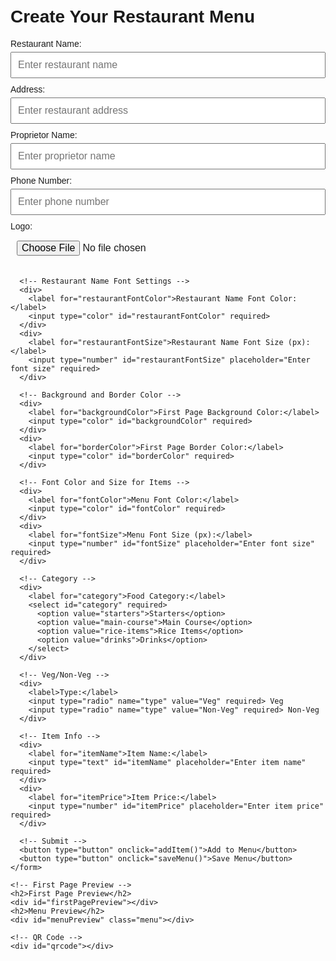 <!DOCTYPE html>
<html lang="en">
<head>
  <meta charset="UTF-8">
  <meta name="viewport" content="width=device-width, initial-scale=1.0">
  <title>Restaurant Menu Maker</title>
  <style>
    body {
      font-family: Arial, sans-serif;
      padding: 20px;
    }

    .container {
      max-width: 600px;
      margin: 0 auto;
    }

    label {
      display: block;
      margin-bottom: 5px;
    }

    input, select, button {
      width: 100%;
      margin-bottom: 10px;
      padding: 10px;
      font-size: 16px;
    }

    button {
      cursor: pointer;
      background-color: #4CAF50;
      color: white;
      border: none;
    }

    #menuPreview {
      margin-top: 20px;
      padding: 10px;
      border: 5px solid #ddd;
    }

    #firstPagePreview {
      margin-top: 20px;
      border: 5px solid #ddd;
      padding: 20px;
      text-align: center;
    }

    img {
      max-width: 100px;
      margin-bottom: 10px;
    }

    #qrcode {
      margin-top: 20px;
    }
  </style>
  <script src="https://cdnjs.cloudflare.com/ajax/libs/jspdf/2.5.1/jspdf.umd.min.js"></script>
  <script src="https://cdnjs.cloudflare.com/ajax/libs/qrcodejs/1.0.0/qrcode.min.js"></script>
</head>
<body>
  <div class="container">
    <h1>Create Your Restaurant Menu</h1>
    <form id="menuForm">
      <!-- Restaurant Info -->
      <div>
        <label for="restaurantName">Restaurant Name:</label>
        <input type="text" id="restaurantName" placeholder="Enter restaurant name" required>
      </div>
      <div>
        <label for="restaurantAddress">Address:</label>
        <input type="text" id="restaurantAddress" placeholder="Enter restaurant address" required>
      </div>
      <div>
        <label for="restaurantProp">Proprietor Name:</label>
        <input type="text" id="restaurantProp" placeholder="Enter proprietor name" required>
      </div>
      <div>
        <label for="restaurantPhone">Phone Number:</label>
        <input type="tel" id="restaurantPhone" placeholder="Enter phone number" required>
      </div>
      <div>
        <label for="restaurantLogo">Logo:</label>
        <input type="file" id="restaurantLogo" accept="image/*" required>
      </div>

      <!-- Restaurant Name Font Settings -->
      <div>
        <label for="restaurantFontColor">Restaurant Name Font Color:</label>
        <input type="color" id="restaurantFontColor" required>
      </div>
      <div>
        <label for="restaurantFontSize">Restaurant Name Font Size (px):</label>
        <input type="number" id="restaurantFontSize" placeholder="Enter font size" required>
      </div>

      <!-- Background and Border Color -->
      <div>
        <label for="backgroundColor">First Page Background Color:</label>
        <input type="color" id="backgroundColor" required>
      </div>
      <div>
        <label for="borderColor">First Page Border Color:</label>
        <input type="color" id="borderColor" required>
      </div>

      <!-- Font Color and Size for Items -->
      <div>
        <label for="fontColor">Menu Font Color:</label>
        <input type="color" id="fontColor" required>
      </div>
      <div>
        <label for="fontSize">Menu Font Size (px):</label>
        <input type="number" id="fontSize" placeholder="Enter font size" required>
      </div>

      <!-- Category -->
      <div>
        <label for="category">Food Category:</label>
        <select id="category" required>
          <option value="starters">Starters</option>
          <option value="main-course">Main Course</option>
          <option value="rice-items">Rice Items</option>
          <option value="drinks">Drinks</option>
        </select>
      </div>

      <!-- Veg/Non-Veg -->
      <div>
        <label>Type:</label>
        <input type="radio" name="type" value="Veg" required> Veg
        <input type="radio" name="type" value="Non-Veg" required> Non-Veg
      </div>

      <!-- Item Info -->
      <div>
        <label for="itemName">Item Name:</label>
        <input type="text" id="itemName" placeholder="Enter item name" required>
      </div>
      <div>
        <label for="itemPrice">Item Price:</label>
        <input type="number" id="itemPrice" placeholder="Enter item price" required>
      </div>

      <!-- Submit -->
      <button type="button" onclick="addItem()">Add to Menu</button>
      <button type="button" onclick="saveMenu()">Save Menu</button>
    </form>

    <!-- First Page Preview -->
    <h2>First Page Preview</h2>
    <div id="firstPagePreview"></div>
    <h2>Menu Preview</h2>
    <div id="menuPreview" class="menu"></div>

    <!-- QR Code -->
    <div id="qrcode"></div>
  </div>

  <script>
    let menuItems = [];

    function addItem() {
      const category = document.getElementById('category').value;
      const itemName = document.getElementById('itemName').value;
      const itemPrice = document.getElementById('itemPrice').value;
      const itemType = document.querySelector('input[name="type"]:checked').value;

      const newItem = {
        category,
        itemType,
        itemName,
        itemPrice
      };

      menuItems.push(newItem);
      displayMenu();
    }

    function displayMenu() {
      const menuPreview = document.getElementById('menuPreview');
      menuPreview.innerHTML = '';

      const fontColor = document.getElementById('fontColor').value;
      const fontSize = document.getElementById('fontSize').value + 'px';

      // Apply styles
      menuPreview.style.color = fontColor;
      menuPreview.style.fontSize = fontSize;

      const categories = ['starters', 'main-course', 'rice-items', 'drinks'];
      categories.forEach(cat => {
        const items = menuItems.filter(item => item.category === cat);
        if (items.length > 0) {
          const categoryTitle = document.createElement('h3');
          categoryTitle.textContent = cat.replace('-', ' ').toUpperCase();
          menuPreview.appendChild(categoryTitle);

          const vegItems = items.filter(item => item.itemType === 'Veg');
          const nonVegItems = items.filter(item => item.itemType === 'Non-Veg');

          if (vegItems.length > 0) {
            const vegTitle = document.createElement('h4');
            vegTitle.textContent = 'Veg';
            menuPreview.appendChild(vegTitle);
            vegItems.forEach(item => {
              const itemElement = document.createElement('div');
              itemElement.textContent = `${item.itemName} - ₹${item.itemPrice}`;
              menuPreview.appendChild(itemElement);
            });
          }

          if (nonVegItems.length > 0) {
            const nonVegTitle = document.createElement('h4');
            nonVegTitle.textContent = 'Non-Veg';
            menuPreview.appendChild(nonVegTitle);
            nonVegItems.forEach(item => {
              const itemElement = document.createElement('div');
              itemElement.textContent = `${item.itemName} - ₹${item.itemPrice}`;
              menuPreview.appendChild(itemElement);
            });
          }
        }
      });

      displayFirstPage();
    }

    function displayFirstPage() {
      const firstPagePreview = document.getElementById('firstPagePreview');
      const restaurantName = document.getElementById('restaurantName').value;
      const restaurantAddress = document.getElementById('restaurantAddress').value;
      const restaurantProp = document.getElementById('restaurantProp').value;
      const restaurantPhone = document.getElementById('restaurantPhone').value;
      const restaurantLogo = document.getElementById('restaurantLogo').files[0];

      const backgroundColor = document.getElementById('backgroundColor').value;
      const borderColor = document.getElementById('borderColor').value;

      firstPagePreview.style.backgroundColor = backgroundColor;
      firstPagePreview.style.borderColor = borderColor;

      firstPagePreview.innerHTML = `
        <h2>Welcome to ${restaurantName}</h2>
        <div>
          <img src="${restaurantLogo ? URL.createObjectURL(restaurantLogo) : ''}" alt="Restaurant Logo">
        </div>
        <h3>${restaurantAddress}</h3>
        <h4>Proprietor: ${restaurantProp}</h4>
        <h4>Phone: ${restaurantPhone}</h4>
        <h4>Scan This QR For Online Menu Card</h4>
      `;
      generateQRCode();
    }

    function generateQRCode() {
      const pdfFileName = `${document.getElementById('restaurantName').value}_Menu.pdf`;
      const qrcode = new QRCode(document.getElementById("qrcode"), {
        text: pdfFileName,  // QR code contains the file name of the PDF
        width: 128,
        height: 128,
      });
    }

    async function saveMenu() {
      const { jsPDF } = window.jspdf;
      const doc = new jsPDF();

      // First Page Information
      const restaurantName = document.getElementById('restaurantName').value;
      const restaurantAddress = document.getElementById('restaurantAddress').value;
      const restaurantProp = document.getElementById('restaurantProp').value;
      const restaurantPhone = document.getElementById('restaurantPhone').value;
      const restaurantLogo = document.getElementById('restaurantLogo').files[0];

      // Add Logo
      if (restaurantLogo) {
        const logoImage = await loadImage(restaurantLogo);
        doc.addImage(logoImage, 'PNG', 10, 10, 50, 50); // logo dimensions
      }

      doc.setFontSize(20);
      doc.text(`Welcome to ${restaurantName}`, 10, 70);
      doc.setFontSize(14);
      doc.text(`Address: ${restaurantAddress}`, 10, 80);
      doc.text(`Proprietor: ${restaurantProp}`, 10, 90);
      doc.text(`Phone: ${restaurantPhone}`, 10, 100);

      // Add QR Code
      const qrCodeCanvas = document.getElementById('qrcode').children[0];
      const qrCodeImage = await loadImage(qrCodeCanvas.toDataURL());
      doc.addImage(qrCodeImage, 'PNG', 10, 110, 50, 50); // QR code dimensions

      // Add a page break
      doc.addPage();

      // Menu Items
      const fontColor = document.getElementById('fontColor').value;
      const fontSize = document.getElementById('fontSize').value;

      doc.setTextColor(fontColor);
      doc.setFontSize(fontSize);

      const categories = ['starters', 'main-course', 'rice-items', 'drinks'];
      categories.forEach(cat => {
        const items = menuItems.filter(item => item.category === cat);
        if (items.length > 0) {
          doc.setFontSize(16);
          doc.text(cat.replace('-', ' ').toUpperCase(), 10, doc.autoTable.previous.finalY + 10);
          doc.setFontSize(14);

          const vegItems = items.filter(item => item.itemType === 'Veg');
          const nonVegItems = items.filter(item => item.itemType === 'Non-Veg');

          if (vegItems.length > 0) {
            doc.text('Veg', 10, doc.autoTable.previous.finalY + 10);
            vegItems.forEach(item => {
              doc.text(`${item.itemName} - ₹${item.itemPrice}`, 20, doc.autoTable.previous.finalY + 10);
            });
          }

          if (nonVegItems.length > 0) {
            doc.text('Non-Veg', 10, doc.autoTable.previous.finalY + 10);
            nonVegItems.forEach(item => {
              doc.text(`${item.itemName} - ₹${item.itemPrice}`, 20, doc.autoTable.previous.finalY + 10);
            });
          }
        }
      });

      // Save the PDF with the name of the restaurant
      doc.save(`${restaurantName}_Menu.pdf`);
    }

    function loadImage(file) {
      return new Promise((resolve, reject) => {
        const reader = new FileReader();
        reader.onload = () => {
          const img = new Image();
          img.onload = () => resolve(img);
          img.src = reader.result;
        };
        reader.onerror = reject;
        reader.readAsDataURL(file);
      });
    }
  </script>
</body>
</html>
